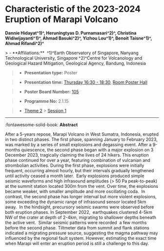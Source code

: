 # Characteristic of the 2023-2024 Eruption of Marapi Volcano

**Dannie Hidayat^1)^, Heruningtyas D. Purnamasari^2)^, Christina Widiwijayanti^1)^, Ahmad Basuki^2)^, Yizhou Lou^1)^, Benoit Taisne^1)^, Ahmad Rifandi^2)^**

<!-- more -->> - **Affiliations:**  ^1)^Earth Observatory of Singapore, Nanyang Technological University, Singapore ^2)^Centre for Volcanology and Geological Hazard Mitigation, Geological Agency, Bandung, Indonesia 

> - **Presentation type:** Poster

> - **Presentation time:** [Thursday 16:30 - 18:30](../sessions_comparison.md#__tabbed_3_6), [Room Poster Hall](../maps_venue.md#__tabbed_1_1)

> - **Poster Board Number:** [105](../map_poster_boards.md#thursday)

> - **Programme No:** 2.1.15

> - [Theme 2](../theme2.md) > [Session 1](../sessions/session-2-1.md)

--- 

:fontawesome-solid-book: **Abstract**

After a 5-years repose, Marapi Volcano in West Sumatra, Indonesia, erupted in two distinct phases. The first phase, spanning January to February 2023, was marked by a series of small explosions and degassing event. After a 9-months quiescence, the second phase began with a major explosion on 3 December 2023, tragically claiming the lives of 24 hikers. This eruption phase continued for over a year, featuring combination of vulcanian and strombolian activities. During the first phase, explosions were initially frequent, occurring almost hourly, but their intervals gradually lengthened until activity ceased a month later.  Early explosions produced simple seismic waveforms and high infrasound amplitudes (> 50 Pa peak-to-peak) at the summit station located 300m from the vent. Over time, the explosions became weaker, with smaller amplitude and more oscillating coda.  In contrast, the second phase has longer interval but more violent explosions, some exceeding the dynamic range of infrasound sensor located 5km away.  In the hindsight, precursory seismic swarms were observed before both eruption phases. In September 2022,  earthquakes clustered 4-5km NW of the crater at depth of 2-4km, migrating to shallower depths beneath the active vent.  Similar seismic patterns were recorded  a few months before the second phase. Tiltmeter data from summit and flank stations indicated a migrating pressure source, suggesting the magma pathway may influenced by the regional fault system. However, estimating the exact time when Marapi will enter an eruption period is still a challenge to this day.

